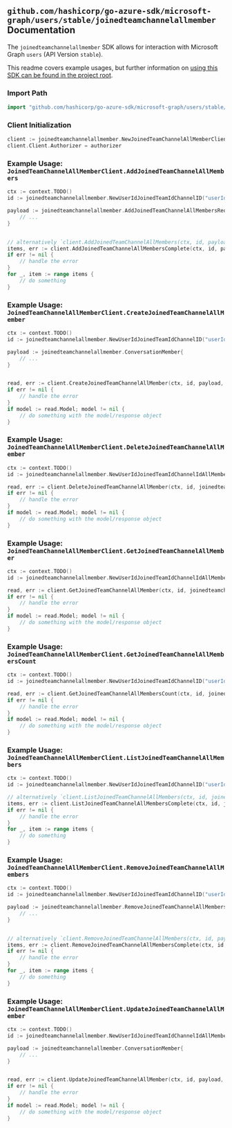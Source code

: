 
## `github.com/hashicorp/go-azure-sdk/microsoft-graph/users/stable/joinedteamchannelallmember` Documentation

The `joinedteamchannelallmember` SDK allows for interaction with Microsoft Graph `users` (API Version `stable`).

This readme covers example usages, but further information on [using this SDK can be found in the project root](https://github.com/hashicorp/go-azure-sdk/tree/main/docs).

### Import Path

```go
import "github.com/hashicorp/go-azure-sdk/microsoft-graph/users/stable/joinedteamchannelallmember"
```


### Client Initialization

```go
client := joinedteamchannelallmember.NewJoinedTeamChannelAllMemberClientWithBaseURI("https://graph.microsoft.com")
client.Client.Authorizer = authorizer
```


### Example Usage: `JoinedTeamChannelAllMemberClient.AddJoinedTeamChannelAllMembers`

```go
ctx := context.TODO()
id := joinedteamchannelallmember.NewUserIdJoinedTeamIdChannelID("userId", "teamId", "channelId")

payload := joinedteamchannelallmember.AddJoinedTeamChannelAllMembersRequest{
	// ...
}


// alternatively `client.AddJoinedTeamChannelAllMembers(ctx, id, payload, joinedteamchannelallmember.DefaultAddJoinedTeamChannelAllMembersOperationOptions())` can be used to do batched pagination
items, err := client.AddJoinedTeamChannelAllMembersComplete(ctx, id, payload, joinedteamchannelallmember.DefaultAddJoinedTeamChannelAllMembersOperationOptions())
if err != nil {
	// handle the error
}
for _, item := range items {
	// do something
}
```


### Example Usage: `JoinedTeamChannelAllMemberClient.CreateJoinedTeamChannelAllMember`

```go
ctx := context.TODO()
id := joinedteamchannelallmember.NewUserIdJoinedTeamIdChannelID("userId", "teamId", "channelId")

payload := joinedteamchannelallmember.ConversationMember{
	// ...
}


read, err := client.CreateJoinedTeamChannelAllMember(ctx, id, payload, joinedteamchannelallmember.DefaultCreateJoinedTeamChannelAllMemberOperationOptions())
if err != nil {
	// handle the error
}
if model := read.Model; model != nil {
	// do something with the model/response object
}
```


### Example Usage: `JoinedTeamChannelAllMemberClient.DeleteJoinedTeamChannelAllMember`

```go
ctx := context.TODO()
id := joinedteamchannelallmember.NewUserIdJoinedTeamIdChannelIdAllMemberID("userId", "teamId", "channelId", "conversationMemberId")

read, err := client.DeleteJoinedTeamChannelAllMember(ctx, id, joinedteamchannelallmember.DefaultDeleteJoinedTeamChannelAllMemberOperationOptions())
if err != nil {
	// handle the error
}
if model := read.Model; model != nil {
	// do something with the model/response object
}
```


### Example Usage: `JoinedTeamChannelAllMemberClient.GetJoinedTeamChannelAllMember`

```go
ctx := context.TODO()
id := joinedteamchannelallmember.NewUserIdJoinedTeamIdChannelIdAllMemberID("userId", "teamId", "channelId", "conversationMemberId")

read, err := client.GetJoinedTeamChannelAllMember(ctx, id, joinedteamchannelallmember.DefaultGetJoinedTeamChannelAllMemberOperationOptions())
if err != nil {
	// handle the error
}
if model := read.Model; model != nil {
	// do something with the model/response object
}
```


### Example Usage: `JoinedTeamChannelAllMemberClient.GetJoinedTeamChannelAllMembersCount`

```go
ctx := context.TODO()
id := joinedteamchannelallmember.NewUserIdJoinedTeamIdChannelID("userId", "teamId", "channelId")

read, err := client.GetJoinedTeamChannelAllMembersCount(ctx, id, joinedteamchannelallmember.DefaultGetJoinedTeamChannelAllMembersCountOperationOptions())
if err != nil {
	// handle the error
}
if model := read.Model; model != nil {
	// do something with the model/response object
}
```


### Example Usage: `JoinedTeamChannelAllMemberClient.ListJoinedTeamChannelAllMembers`

```go
ctx := context.TODO()
id := joinedteamchannelallmember.NewUserIdJoinedTeamIdChannelID("userId", "teamId", "channelId")

// alternatively `client.ListJoinedTeamChannelAllMembers(ctx, id, joinedteamchannelallmember.DefaultListJoinedTeamChannelAllMembersOperationOptions())` can be used to do batched pagination
items, err := client.ListJoinedTeamChannelAllMembersComplete(ctx, id, joinedteamchannelallmember.DefaultListJoinedTeamChannelAllMembersOperationOptions())
if err != nil {
	// handle the error
}
for _, item := range items {
	// do something
}
```


### Example Usage: `JoinedTeamChannelAllMemberClient.RemoveJoinedTeamChannelAllMembers`

```go
ctx := context.TODO()
id := joinedteamchannelallmember.NewUserIdJoinedTeamIdChannelID("userId", "teamId", "channelId")

payload := joinedteamchannelallmember.RemoveJoinedTeamChannelAllMembersRequest{
	// ...
}


// alternatively `client.RemoveJoinedTeamChannelAllMembers(ctx, id, payload, joinedteamchannelallmember.DefaultRemoveJoinedTeamChannelAllMembersOperationOptions())` can be used to do batched pagination
items, err := client.RemoveJoinedTeamChannelAllMembersComplete(ctx, id, payload, joinedteamchannelallmember.DefaultRemoveJoinedTeamChannelAllMembersOperationOptions())
if err != nil {
	// handle the error
}
for _, item := range items {
	// do something
}
```


### Example Usage: `JoinedTeamChannelAllMemberClient.UpdateJoinedTeamChannelAllMember`

```go
ctx := context.TODO()
id := joinedteamchannelallmember.NewUserIdJoinedTeamIdChannelIdAllMemberID("userId", "teamId", "channelId", "conversationMemberId")

payload := joinedteamchannelallmember.ConversationMember{
	// ...
}


read, err := client.UpdateJoinedTeamChannelAllMember(ctx, id, payload, joinedteamchannelallmember.DefaultUpdateJoinedTeamChannelAllMemberOperationOptions())
if err != nil {
	// handle the error
}
if model := read.Model; model != nil {
	// do something with the model/response object
}
```
